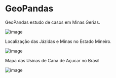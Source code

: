 # GeoPandas
GeoPandas estudo de casos em Minas Gerias.

![image](https://user-images.githubusercontent.com/94941961/177459295-efd2eacb-d9d4-467c-a689-fdafebd25146.png)

Localização das Jázidas e Minas no Estado Mineiro.

![image](https://user-images.githubusercontent.com/94941961/177482921-1879b152-a82f-48f9-a19c-a19312c57994.png)

Mapa das Usinas de Cana de Açucar no Brasil

![image](https://user-images.githubusercontent.com/94941961/177512329-580402b5-3393-4968-aa5a-7a993d847aad.png)

